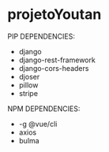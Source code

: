 # projetoYoutan

PIP DEPENDENCIES:
- django
- django-rest-framework
- django-cors-headers
- djoser
- pillow
- stripe

NPM DEPENDENCIES:
- -g @vue/cli
- axios
- bulma
